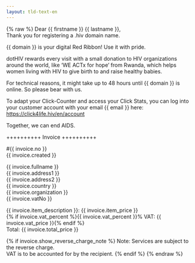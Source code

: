 ```yaml
---
layout: tld-text-en
---
```


{% raw %}
Dear {{ firstname }} {{ lastname }},  
Thank you for registering a .hiv domain name.

{{ domain }} is your digital Red Ribbon! Use it with pride.

dotHIV rewards every visit with a small donation to HIV organizations around the world, like ‘WE ACTx for hope’ from Rwanda, which helps women living with HIV to give birth to and raise healthy babies.

For technical reasons, it might take up to 48 hours until {{ domain }} is online. So please bear with us.

To adapt your Click-Counter and access your Click Stats, you can log into your customer account with your email {{ email }} here: https://click4life.hiv/en/account

Together, we can end AIDS.

++++++++++ Invoice ++++++++++

\#{{ invoice.no }}  
{{ invoice.created }}

{{ invoice.fullname }}  
{{ invoice.address1 }}  
{{ invoice.address2 }}  
{{ invoice.country }}  
{{ invoice.organization }}  
{{ invoice.vatNo }}

{{ invoice.item_description }}: {{ invoice.item_price }}  
{% if invoice.vat_percent %}{{ invoice.vat_percent }}% VAT: {{ invoice.vat_price }}{% endif %}    
Total: {{ invoice.total_price }}

{% if invoice.show_reverse_charge_note %}
Note: Services are subject to the reverse charge.  
VAT is to be accounted for by the recipient.
{% endif %}
{% endraw %}
